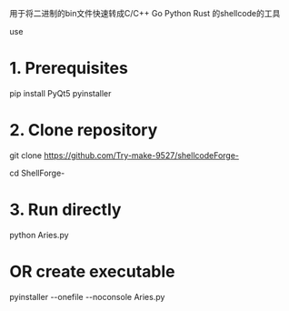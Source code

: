 用于将二进制的bin文件快速转成C/C++ Go Python Rust 的shellcode的工具

 ​use
# 1. Prerequisites  
pip install PyQt5 pyinstaller  

# 2. Clone repository  
git clone https://github.com/Try-make-9527/shellcodeForge-

cd ShellForge-  

# 3. Run directly  
python Aries.py  

# OR create executable  
pyinstaller --onefile --noconsole Aries.py
